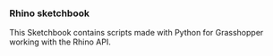 ### Rhino sketchbook

This Sketchbook contains scripts made with Python for Grasshopper working with the Rhino API.